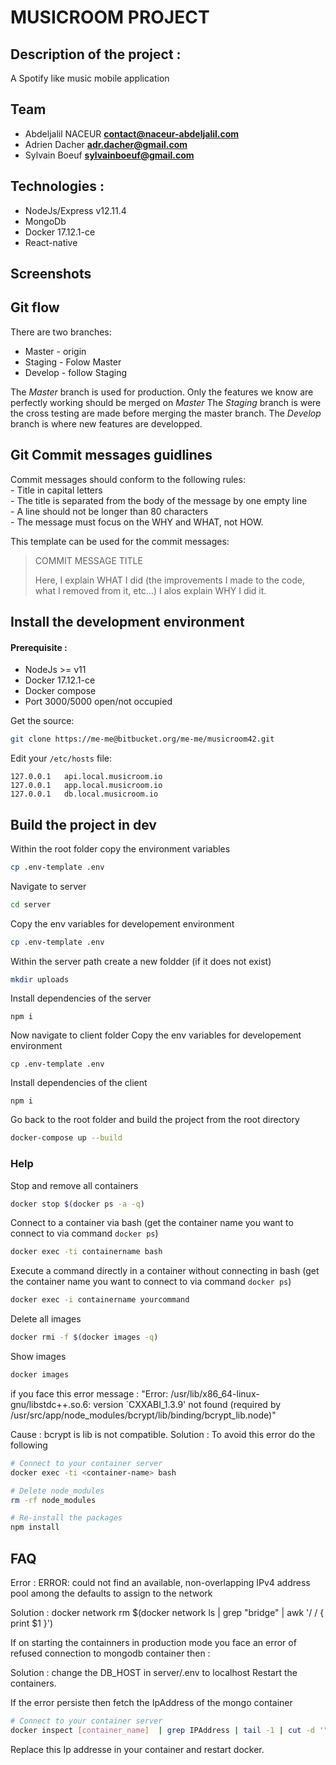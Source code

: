 MUSICROOM PROJECT
=========================

## Description of the project :

A Spotify like music mobile application

## Team 
- Abdeljalil NACEUR **contact@naceur-abdeljalil.com**
- Adrien Dacher **adr.dacher@gmail.com**
- Sylvain Boeuf **sylvainboeuf@gmail.com**


## Technologies :
 - NodeJs/Express v12.11.4
 - MongoDb
 - Docker 17.12.1-ce
 - React-native

## Screenshots

## Git flow
There are two branches:
 - Master - origin
 - Staging - Folow Master
 - Develop - follow Staging

The *Master* branch is used for production. Only the features we know are perfectly working should be merged on *Master* 
The *Staging* branch is were the cross testing are made before merging the master branch.
The *Develop* branch is where new features are developped.

## Git Commit messages guidlines

Commit messages should conform to the following rules:  
	- Title in capital letters  
	- The title is separated from the body of the message by one empty line  
	- A line should not be longer than 80 characters  
	- The message must focus on the WHY and WHAT, not HOW.  
  
This template can be used for the commit messages:  

> COMMIT MESSAGE TITLE
> 
> Here, I explain WHAT I did (the improvements I made to the code, what I removed
> from it, etc...)
> I alos explain WHY I did it.
  

## Install the development environment

#### Prerequisite :
 - NodeJs >= v11
 - Docker 17.12.1-ce
 - Docker compose
 - Port 3000/5000 open/not occupied

Get the source:

```bash
git clone https://me-me@bitbucket.org/me-me/musicroom42.git
```

Edit your `/etc/hosts` file:

```
127.0.0.1   api.local.musicroom.io
127.0.0.1   app.local.musicroom.io
127.0.0.1   db.local.musicroom.io
```

## Build the project in dev

Within the root folder copy the environment variables

```bash
cp .env-template .env
```

Navigate to server

```bash
cd server
```

Copy the env variables for developement environment

```bash
cp .env-template .env
```

Within the server path create a new foldder (if it does not exist)

```bash
mkdir uploads
```

Install dependencies of the server
```
npm i
```

Now navigate to client folder
Copy the env variables for developement environment
```
cp .env-template .env
```

Install dependencies of the client
```
npm i
```

Go back to the root folder and
build the project from the root directory
```bash
docker-compose up --build
```

### Help

Stop and remove all containers

```bash
docker stop $(docker ps -a -q)
```

Connect to a container via bash (get the container name you want to connect to via command `docker ps`)
```bash
docker exec -ti containername bash
```

Execute a command directly in a container without connecting in bash (get the container name you want to connect to via command `docker ps`)

```bash
docker exec -i containername yourcommand
```

Delete all images 

```bash
docker rmi -f $(docker images -q)
```

Show images 

```bash
docker images
```

if you face this error message :
"Error: /usr/lib/x86_64-linux-gnu/libstdc++.so.6: version `CXXABI_1.3.9' not found (required by /usr/src/app/node_modules/bcrypt/lib/binding/bcrypt_lib.node)"

Cause : bcrypt is lib is not compatible.
Solution : To avoid this error do the following

```bash
# Connect to your container server
docker exec -ti <container-name> bash

# Delete node_modules
rm -rf node_modules

# Re-install the packages
npm install
```

## FAQ

Error :
ERROR: could not find an available, non-overlapping IPv4 address pool among the defaults to assign to the network

Solution :
docker network rm $(docker network ls | grep "bridge" | awk '/ / { print $1 }')

If on starting the containners in production mode 
you face an error of refused connection to mongodb container then :

Solution : change the DB_HOST in server/.env to localhost
Restart the containers.

If the error persiste then fetch the IpAddress of the mongo container 

```bash
# Connect to your container server
docker inspect [container_name]  | grep IPAddress | tail -1 | cut -d '"' -f4
```
Replace this Ip addresse in your container and restart docker.